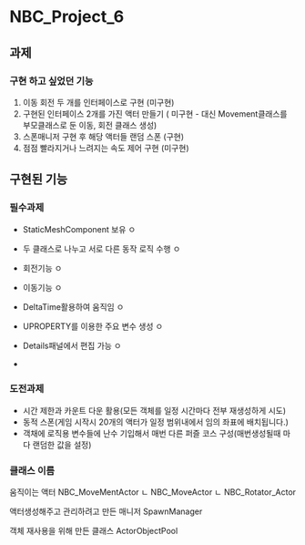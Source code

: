 # NBC_Project_6

## 과제 


### 구현 하고 싶었던 기능

1. 이동 회전 두 개를 인터페이스로 구현 (미구현)
2. 구현된 인터페이스 2개를 가진 액터 만들기 ( 미구현 -  대신 Movement클래스를 부모클래스로 둔 이동, 회전 클래스 생성)
3. 스폰매니저 구현 후 해당 액터들 랜덤 스폰 (구현)
4. 점점 빨라지거나 느려지는 속도 제어 구현 (미구현)

## 구현된 기능 

### 필수과제

- StaticMeshComponent 보유 ㅇ
- 두 클래스로 나누고 서로 다른 동작 로직 수행 ㅇ

- 회전기능 ㅇ
- 이동기능 ㅇ
- DeltaTime활용하여 움직임 ㅇ

- UPROPERTY를 이용한 주요 변수 생성 ㅇ
- Details패널에서 편집 가능 ㅇ
- 

### 도전과제

- 시간 제한과 카운트 다운 활용(모든 객체를 일정 시간마다 전부 재생성하게 시도)
- 동적 스폰(게임 시작시 20개의 액터가 일정 범위내에서 임의 좌표에 배치됩니다.)
- 객채에 로직용 변수들에 난수 기입해서 매번 다른 퍼즐 코스 구성(매번생성될때 마다 랜덤한 값을 설정)

### 클래스 이름

움직이는 액터
NBC_MoveMentActor
  ㄴ NBC_MoveActor
  ㄴ NBC_Rotator_Actor

액터생성해주고 관리하려고 만든 매니저
SpawnManager

객체 재사용을 위해 만든 클래스
ActorObjectPool
